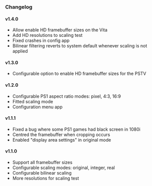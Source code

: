 ### Changelog

#### v1.4.0

- Allow enable HD framebuffer sizes on the Vita
- Add HD resolutions to scaling test
- Fixed crashes in config app
- Bilinear filtering reverts to system default whenever scaling is not applied

#### v1.3.0

- Configurable option to enable HD framebuffer sizes for the PSTV

#### v1.2.0

- Configurable PS1 aspect ratio modes: pixel, 4∶3, 16∶9
- Fitted scaling mode
- Configuration menu app

#### v1.1.1

- Fixed a bug where some PS1 games had black screen in 1080i
- Centred the framebuffer when cropping occurs
- Enabled "display area settings" in original mode

#### v1.1.0

- Support all framebuffer sizes
- Configurable scaling modes: original, integer, real
- Configurable bilinear scaling
- More resolutions for scaling test
